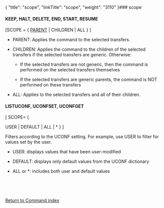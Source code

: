 {
    "title": "scope",
    "linkTitle": "scope",
    "weight": "3110"
}### <span id="scope"></span>scope

#### KEEP, HALT, DELETE, END, START, RESUME

\[SCOPE = { <u>PARENT</u> | CHILDREN | ALL } \]

-   PARENT: Applies the command to the selected transfers.
-   CHILDREN: Applies the command to the children of the selected transfers if the selected transfers are generic. Otherwise:
    -   If the selected transfers are not generic, then the command is performed on the selected transfers themselves
    -   If the selected transfers are generic parents, the command is NOT performed on these transfers
-   ALL: Applies to the selected transfers and all of their children.

#### LISTUCONF, UCONFSET, UCONFGET

\[ SCOPE= {
USER | DEFAULT | ALL | \* } \]

Filters according to the UCONF setting. For example, use USER to filter for values set by the user.

-   USER: displays values that have been user-modified
-   DEFAULT: displays only default values from the UCONF dictionary
-   ALL or \*: includes both user and default values

 

 

[Return to Command index](../../)
